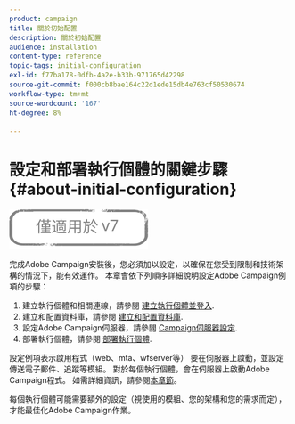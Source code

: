 ```yaml
---
product: campaign
title: 關於初始配置
description: 關於初始配置
audience: installation
content-type: reference
topic-tags: initial-configuration
exl-id: f77ba178-0dfb-4a2e-b33b-971765d42298
source-git-commit: f000cb8bae164c22d1ede15db4e763cf50530674
workflow-type: tm+mt
source-wordcount: '167'
ht-degree: 8%

---
```


# 設定和部署執行個體的關鍵步驟{#about-initial-configuration}

![](../../assets/v7-only.svg)

完成Adobe Campaign安裝後，您必須加以設定，以確保在您受到限制和技術架構的情況下，能有效運作。 本章會依下列順序詳細說明設定Adobe Campaign例項的步驟：

1. 建立執行個體和相關連線，請參閱 [建立執行個體並登入](../../installation/using/creating-an-instance-and-logging-on.md).
1. 建立和配置資料庫，請參閱 [建立和配置資料庫](../../installation/using/creating-and-configuring-the-database.md).
1. 設定Adobe Campaign伺服器，請參閱 [Campaign伺服器設定](../../installation/using/configuring-campaign-server.md).
1. 部署執行個體，請參閱 [部署執行個體](../../installation/using/deploying-an-instance.md).

設定例項表示啟用程式（web、mta、wfserver等） 要在伺服器上啟動，並設定傳送電子郵件、追蹤等模組。 對於每個執行個體，會在伺服器上啟動Adobe Campaign程式。 如需詳細資訊，請參閱[本章節](../../installation/using/configuring-campaign-server.md#enabling-processes)。

每個執行個體可能需要額外的設定（視使用的模組、您的架構和您的需求而定），才能最佳化Adobe Campaign作業。
